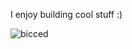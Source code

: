 I enjoy building cool stuff :)

<img src="https://github-readme-stats.vercel.app/api/top-langs?username=bicced&show_icons=true&locale=en&layout=compact" alt="bicced" />



